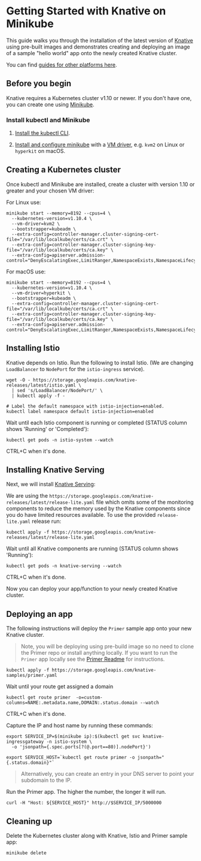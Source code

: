 # Getting Started with Knative on Minikube

This guide walks you through the installation of the latest version of
[Knative](https://github.com/knative/serving) using pre-built images and
demonstrates creating and deploying an image of a sample "hello world" app onto
the newly created Knative cluster.

You can find [guides for other platforms here](README.md).

## Before you begin

Knative requires a Kubernetes cluster v1.10 or newer. If you don't have one,
you can create one using [Minikube](https://github.com/kubernetes/minikube).

### Install kubectl and Minikube

1. [Install the kubectl CLI](https://kubernetes.io/docs/tasks/tools/install-kubectl/#install-kubectl).

1. [Install and configure minikube](https://github.com/kubernetes/minikube#installation)
    with a [VM driver](https://github.com/kubernetes/minikube#requirements), e.g.
    `kvm2` on Linux or `hyperkit` on macOS.

## Creating a Kubernetes cluster

Once kubectl and  Minikube are installed, create a cluster with version 1.10 or
greater and your chosen VM driver:

For Linux use:

```shell
minikube start --memory=8192 --cpus=4 \
  --kubernetes-version=v1.10.4 \
  --vm-driver=kvm2 \
  --bootstrapper=kubeadm \
  --extra-config=controller-manager.cluster-signing-cert-file="/var/lib/localkube/certs/ca.crt" \
  --extra-config=controller-manager.cluster-signing-key-file="/var/lib/localkube/certs/ca.key" \
  --extra-config=apiserver.admission-control="DenyEscalatingExec,LimitRanger,NamespaceExists,NamespaceLifecycle,ResourceQuota,ServiceAccount,DefaultStorageClass,MutatingAdmissionWebhook"
```

For macOS use:

```shell
minikube start --memory=8192 --cpus=4 \
  --kubernetes-version=v1.10.4 \
  --vm-driver=hyperkit \
  --bootstrapper=kubeadm \
  --extra-config=controller-manager.cluster-signing-cert-file="/var/lib/localkube/certs/ca.crt" \
  --extra-config=controller-manager.cluster-signing-key-file="/var/lib/localkube/certs/ca.key" \
  --extra-config=apiserver.admission-control="DenyEscalatingExec,LimitRanger,NamespaceExists,NamespaceLifecycle,ResourceQuota,ServiceAccount,DefaultStorageClass,MutatingAdmissionWebhook"
```

## Installing Istio

Knative depends on Istio. Run the following to install Istio. (We are changing
`LoadBalancer` to `NodePort` for the `istio-ingress` service).

```shell
wget -O - https://storage.googleapis.com/knative-releases/latest/istio.yaml \
  | sed 's/LoadBalancer/NodePort/' \
  | kubectl apply -f -

# Label the default namespace with istio-injection=enabled.
kubectl label namespace default istio-injection=enabled
```

Wait until each Istio component is running or completed (STATUS column shows
'Running' or 'Completed'):

```shell
kubectl get pods -n istio-system --watch
```

CTRL+C when it's done.

## Installing Knative Serving

Next, we will install [Knative Serving](https://github.com/knative/serving):

We are using the `https://storage.googleapis.com/knative-releases/latest/release-lite.yaml`
file which omits some of the monitoring components to reduce the memory used by
the Knative components since you do have limited resources available. To use the
provided `release-lite.yaml` release run:

```shell
kubectl apply -f https://storage.googleapis.com/knative-releases/latest/release-lite.yaml
```

Wait until all Knative components are running (STATUS column shows 'Running'):

```shell
kubectl get pods -n knative-serving --watch
```

CTRL+C when it's done.

Now you can deploy your app/function to your newly created Knative cluster.

## Deploying an app

The following instructions will deploy the `Primer` sample app onto your new
Knative cluster.

> Note, you will be deploying using pre-build image so no need to clone the
Primer repo or install anything locally. If you want to run the `Primer` app
locally see the [Primer Readme](https://github.com/mchmarny/primer) for
instructions.

```shell
kubectl apply -f https://storage.googleapis.com/knative-samples/primer.yaml
```

Wait until your route get assigned a domain

```shell
kubectl get route primer  -o=custom-columns=NAME:.metadata.name,DOMAIN:.status.domain --watch
```
CTRL+C when it's done.

Capture the IP and host name by running these commands:

```shell
export SERVICE_IP=$(minikube ip):$(kubectl get svc knative-ingressgateway -n istio-system \
  -o 'jsonpath={.spec.ports[?(@.port==80)].nodePort}')

export SERVICE_HOST=`kubectl get route primer -o jsonpath="{.status.domain}"`
```

> Alternatively, you can create an entry in your DNS server to point your
  subdomain to the IP.

Run the Primer app. The higher the number, the longer it will run.

```shell
curl -H "Host: ${SERVICE_HOST}" http://$SERVICE_IP/5000000
```

## Cleaning up

Delete the Kubernetes cluster along with Knative, Istio and Primer sample app:

```shell
minikube delete
```

